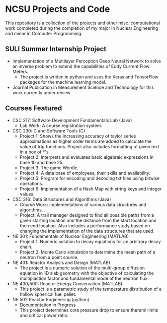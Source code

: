 # NCSU Projects and Code
This repository is a collection of the projects and other misc. computational work completed during the completion of my major in Nuclear Engineering and minor in Computer Programming. 
## SULI Summer Internship Project
- Implementation of a Multilayer Perception Deep Neural Network to solve an inverse problem to extend the capabilities of Eddy Current Flow Meters.
  - The project is written in python and uses the Keras and TensorFlow packages for the machine learning model.
- Journal Publication in Measurement Science and Technology for this work currently under review.
## Courses Featured
- CSC 217: Software Development Fundamentals Lab (Java)
  - Lab Work: A course registration system.
- CSC 230: C and Software Tools (C) 
  - Project 1: Shows the increasing accuracy of taylor series approximations as higher order terms are added to calculate the value of trig functions. Project also includes formatting of given text in a box of *'s.
  - Project 2: Interprets and evaluates basic algebraic expressions in base 10 and base 25.
  - Project 3: The game Wordle.
  - Project 4: A data base of employees, their skills and availability.
  - Project 5: Program for encoding and decoding txt files using bitwise operations.
  - Project 6: Implementation of a Hash Map with string keys and integer values.
- CSC 316: Data Structures and Algorithms (Java)
  - Course Work: Implementations of various data structures and algorithms. 
  - Project: A trail manager designed to find all possible paths from a given starting location and the distance from the start location and then end location. Also includes a performance study based on changing the implementation of the data structures that are used. 
- NE 301: Fundamentals of Nuclear Engineering (MATLAB)
  - Project 1: Numeric solution to decay equations for an arbitrary decay chain.
  - Project 2: Monte Carlo simulation to determine the mean path of a neutron from a point source. 
- NE 401: Reactor Analysis and Design (MATLAB)
  - The project is a numeric solution of the multi-group diffusion equation in 1D slab geometry with the objective of calculating the multiplaction factor and fundamental mode of the neutron flux. 
- NE 400/500: Reactor Energy Conservation (MATLAB) 
  - This project is a parametric study of the temperature distribution of a hollow spherical fuel pellet.
- NE 502 Reactor Engineering (python)
  - Documentation in Progress 
  - This project determines core pressure drop to ensure theraml limits and critical power ratio.
